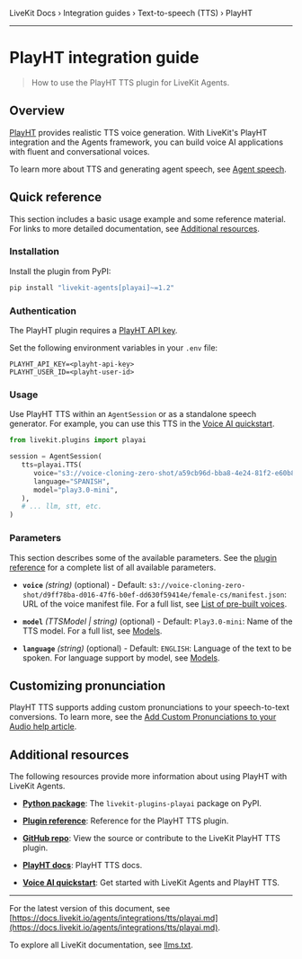 LiveKit Docs › Integration guides › Text-to-speech (TTS) › PlayHT

---

# PlayHT integration guide

> How to use the PlayHT TTS plugin for LiveKit Agents.

## Overview

[PlayHT](https://www.play.ht/) provides realistic TTS voice generation. With LiveKit's PlayHT integration and the Agents framework, you can build voice AI applications with fluent and conversational voices.

To learn more about TTS and generating agent speech, see [Agent speech](https://docs.livekit.io/agents/build/audio.md).

## Quick reference

This section includes a basic usage example and some reference material. For links to more detailed documentation, see [Additional resources](#additional-resources).

### Installation

Install the plugin from PyPI:

```bash
pip install "livekit-agents[playai]~=1.2"

```

### Authentication

The PlayHT plugin requires a [PlayHT API key](https://play.ht/studio/api-access).

Set the following environment variables in your `.env` file:

```shell
PLAYHT_API_KEY=<playht-api-key>
PLAYHT_USER_ID=<playht-user-id>

```

### Usage

Use PlayHT TTS within an `AgentSession` or as a standalone speech generator. For example, you can use this TTS in the [Voice AI quickstart](https://docs.livekit.io/agents/start/voice-ai.md).

```python
from livekit.plugins import playai

session = AgentSession(
   tts=playai.TTS(
      voice="s3://voice-cloning-zero-shot/a59cb96d-bba8-4e24-81f2-e60b888a0275/charlottenarrativesaad/manifest.json",
      language="SPANISH",
      model="play3.0-mini",
   ),
   # ... llm, stt, etc.
)

```

### Parameters

This section describes some of the available parameters. See the [plugin reference](https://docs.livekit.io/reference/python/v1/livekit/plugins/playai/index.html.md#livekit.plugins.playai.TTS) for a complete list of all available parameters.

- **`voice`** _(string)_ (optional) - Default: `s3://voice-cloning-zero-shot/d9ff78ba-d016-47f6-b0ef-dd630f59414e/female-cs/manifest.json`: URL of the voice manifest file. For a full list, see [List of pre-built voices](https://docs.play.ht/reference/list-of-prebuilt-voices).

- **`model`** _(TTSModel | string)_ (optional) - Default: `Play3.0-mini`: Name of the TTS model. For a full list, see [Models](https://docs.play.ht/reference/models).

- **`language`** _(string)_ (optional) - Default: `ENGLISH`: Language of the text to be spoken. For language support by model, see [Models](https://docs.play.ht/reference/models).

## Customizing pronunciation

PlayHT TTS supports adding custom pronunciations to your speech-to-text conversions. To learn more, see the [Add Custom Pronunciations to your Audio help article](https://help.play.ht/en/article/add-custom-pronunciations-to-your-audio-a141nv/).

## Additional resources

The following resources provide more information about using PlayHT with LiveKit Agents.

- **[Python package](https://pypi.org/project/livekit-plugins-playai/)**: The `livekit-plugins-playai` package on PyPI.

- **[Plugin reference](https://docs.livekit.io/reference/python/v1/livekit/plugins/playai/index.html.md#livekit.plugins.playai.TTS)**: Reference for the PlayHT TTS plugin.

- **[GitHub repo](https://github.com/livekit/agents/tree/main/livekit-plugins/livekit-plugins-playai)**: View the source or contribute to the LiveKit PlayHT TTS plugin.

- **[PlayHT docs](https://docs.play.ht)**: PlayHT TTS docs.

- **[Voice AI quickstart](https://docs.livekit.io/agents/start/voice-ai.md)**: Get started with LiveKit Agents and PlayHT TTS.

---


For the latest version of this document, see [https://docs.livekit.io/agents/integrations/tts/playai.md](https://docs.livekit.io/agents/integrations/tts/playai.md).

To explore all LiveKit documentation, see [llms.txt](https://docs.livekit.io/llms.txt).